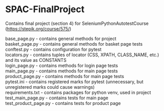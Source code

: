 # SPAC-FinalProject
Contains final project (section 4) for SeleniumPythonAutotestCourse  (https://stepik.org/course/575/)

base_page.py - contains general methods for project<br/>
basket_page.py - contains general methods for basket page tests<br/>
conftest.py - contains configuration for pytest<br/>
locators.py - contains tuples of locator (CSS, XPATH, CLASS_NAME, etc.) and its value as CONSTANTS<br/>
login_page.py - contains methods for login page tests<br/>
main_page.py - contains methods for main page tests<br/>
product_page.py - contains methods for main page tests<br/>
pytest.ini - contains registered marks for pytest (unnecessary, but unregistered marks could cause warnings)<br/> 
requirements.txt - contains packages for python venv, used in project<br/>
test_main_page.py - contains tests for main page<br/>
test_product_page.py - contains tests for product page<br/>

